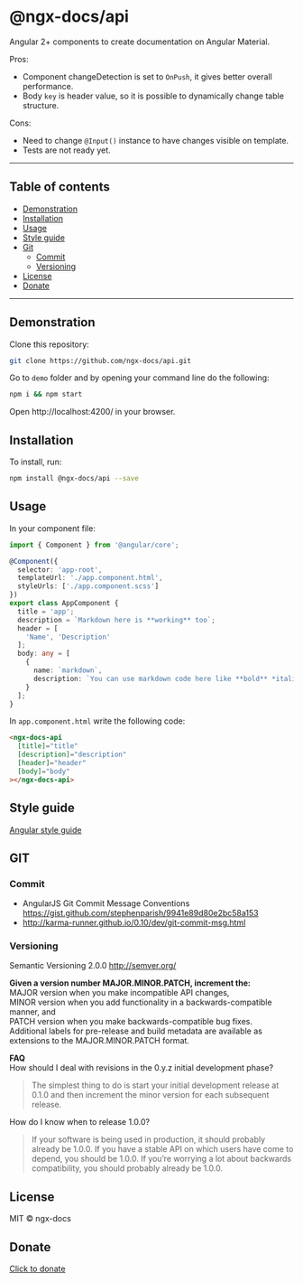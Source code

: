 # @ngx-docs/api

Angular 2+ components to create documentation on Angular Material.

Pros:
* Component changeDetection is set to `OnPush`, it gives better overall performance.
* Body `key` is header value, so it is possible to dynamically change table structure.

Cons:
* Need to change `@Input()` instance to have changes visible on template.
* Tests are not ready yet.

----

## Table of contents
* [Demonstration](#demonstration)
* [Installation](#installation)
* [Usage](#usage)
* [Style guide](#style-guide)
* [Git](#git)
  * [Commit](#commit)
  * [Versioning](#versioning)
* [License](#license)
* [Donate](#donate)

----

## Demonstration

Clone this repository:

```bash
git clone https://github.com/ngx-docs/api.git
```

Go to `demo` folder and by opening your command line do the following:

```bash
npm i && npm start
```

Open http://localhost:4200/ in your browser.



## Installation

To install, run:

```bash
npm install @ngx-docs/api --save
```

## Usage

In your component file:
```typescript
import { Component } from '@angular/core';

@Component({
  selector: 'app-root',
  templateUrl: './app.component.html',
  styleUrls: ['./app.component.scss']
})
export class AppComponent {
  title = 'app';
  description = `Markdown here is **working** too`;
  header = [
    'Name', 'Description'
  ];
  body: any = [
    {
      name: `markdown`,
      description: `You can use markdown code here like **bold** *italic*`
    }
  ];
}
```

In `app.component.html` write the following code:

```html
<ngx-docs-api
  [title]="title"
  [description]="description"
  [header]="header"
  [body]="body"
></ngx-docs-api>
```

## Style guide

[Angular style guide](https://angular.io/docs/ts/latest/guide/style-guide.html) 

## GIT

### Commit
- AngularJS Git Commit Message Conventions https://gist.github.com/stephenparish/9941e89d80e2bc58a153
- http://karma-runner.github.io/0.10/dev/git-commit-msg.html

### Versioning
Semantic Versioning 2.0.0 http://semver.org/

**Given a version number MAJOR.MINOR.PATCH, increment the:**   
MAJOR version when you make incompatible API changes,  
MINOR version when you add functionality in a backwards-compatible manner, and  
PATCH version when you make backwards-compatible bug fixes.  
Additional labels for pre-release and build metadata are available as extensions to the MAJOR.MINOR.PATCH format.

**FAQ**   
How should I deal with revisions in the 0.y.z initial development phase?  
>The simplest thing to do is start your initial development release at 0.1.0 and then increment the minor version for each subsequent release.

How do I know when to release 1.0.0?

>If your software is being used in production, it should probably already be 1.0.0. If you have a stable API on which users have come to depend, you should be 1.0.0. If you’re worrying a lot about backwards compatibility, you should probably already be 1.0.0.


## License

MIT © ngx-docs

## Donate

[Click to donate](https://donorbox.org/help-creating-open-source-software)
